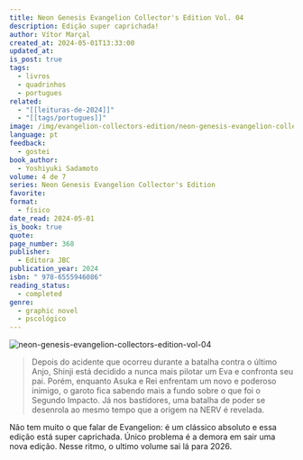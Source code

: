 ```yaml
---
title: Neon Genesis Evangelion Collector's Edition Vol. 04
description: Edição super caprichada!
author: Vítor Marçal
created_at: 2024-05-01T13:33:00
updated_at: 
is_post: true
tags:
  - livros
  - quadrinhos
  - portugues
related:
  - "[[leituras-de-2024]]"
  - "[[tags/portugues]]"
image: /img/evangelion-collectors-edition/neon-genesis-evangelion-collectors-edition-vol-04.jpg
language: pt
feedback:
  - gostei
book_author:
  - Yoshiyuki Sadamoto
volume: 4 de 7
series: Neon Genesis Evangelion Collector's Edition
favorite: 
format:
  - físico
date_read: 2024-05-01
is_book: true
quote: 
page_number: 368
publisher:
  - Editora JBC
publication_year: 2024
isbn: " 978-6555946086"
reading_status:
  - completed
genre:
  - graphic novel
  - pscológico
---
```


![neon-genesis-evangelion-collectors-edition-vol-04](/img/evangelion-collectors-edition/neon-genesis-evangelion-collectors-edition-vol-04.jpg)

> Depois do acidente que ocorreu durante a batalha contra o último Anjo, Shinji está decidido a nunca mais pilotar um Eva e confronta seu pai. Porém, enquanto Asuka e Rei enfrentam um novo e poderoso inimigo, o garoto fica sabendo mais a fundo sobre o que foi o Segundo Impacto. Já nos bastidores, uma batalha de poder se desenrola ao mesmo tempo que a origem na NERV é revelada.

Não tem muito o que falar de Evangelion: é um clássico absoluto e essa edição está super caprichada. 
Único problema é a demora em sair uma nova edição. Nesse ritmo, o ultimo volume sai lá para 2026.
